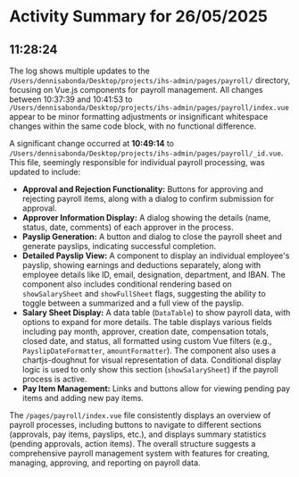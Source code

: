 # Activity Summary for 26/05/2025

## 11:28:24
The log shows multiple updates to the `/Users/dennisabonda/Desktop/projects/ihs-admin/pages/payroll/` directory, focusing on Vue.js components for payroll management.  All changes between 10:37:39 and 10:41:53  to `/Users/dennisabonda/Desktop/projects/ihs-admin/pages/payroll/index.vue` appear to be minor formatting adjustments or insignificant whitespace changes within the same code block, with no functional difference.

A significant change occurred at **10:49:14**  to `/Users/dennisabonda/Desktop/projects/ihs-admin/pages/payroll/_id.vue`. This file, seemingly responsible for individual payroll processing, was updated to include:

*   **Approval and Rejection Functionality:** Buttons for approving and rejecting payroll items, along with a dialog to confirm submission for approval.
*   **Approver Information Display:** A dialog showing the details (name, status, date, comments) of each approver in the process.
*   **Payslip Generation:** A button and dialog to close the payroll sheet and generate payslips, indicating successful completion.
*   **Detailed Payslip View:**  A component to display an individual employee's payslip, showing earnings and deductions separately, along with employee details like ID, email, designation, department, and IBAN. The component also includes conditional rendering based on `showSalarySheet` and `showFullSheet` flags, suggesting the ability to toggle between a summarized and a full view of the payslip.
*   **Salary Sheet Display:**  A data table (`DataTable`) to show payroll data, with options to expand for more details.  The table displays various fields including pay month, approver, creation date, compensation totals, closed date, and status, all formatted using custom Vue filters (e.g., `PayslipDateFormatter`, `amountFormatter`). The component also uses a chartjs-doughnut for visual representation of data.  Conditional display logic is used to only show this section (`showSalarySheet`) if the payroll process is active.
*   **Pay Item Management:** Links and buttons allow for viewing pending pay items and adding new pay items.

The `/pages/payroll/index.vue` file consistently displays an overview of payroll processes, including buttons to navigate to different sections (approvals, pay items, payslips, etc.), and displays summary statistics (pending approvals, action items).  The overall structure suggests a comprehensive payroll management system with features for creating, managing, approving, and reporting on payroll data.
